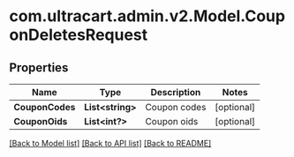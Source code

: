 # com.ultracart.admin.v2.Model.CouponDeletesRequest
## Properties

Name | Type | Description | Notes
------------ | ------------- | ------------- | -------------
**CouponCodes** | **List&lt;string&gt;** | Coupon codes | [optional] 
**CouponOids** | **List&lt;int?&gt;** | Coupon oids | [optional] 


[[Back to Model list]](../README.md#documentation-for-models) [[Back to API list]](../README.md#documentation-for-api-endpoints) [[Back to README]](../README.md)

